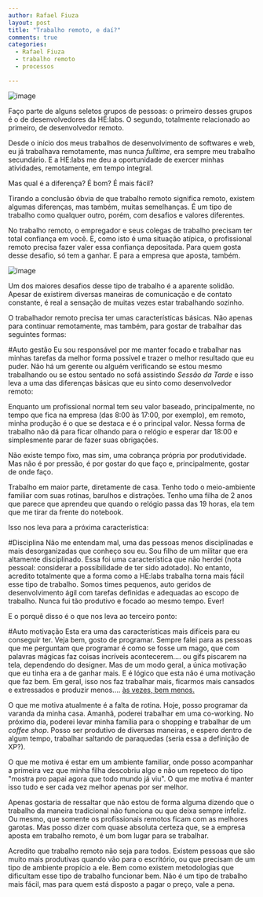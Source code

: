 ```yaml
---
author: Rafael Fiuza
layout: post
title: "Trabalho remoto, e daí?"
comments: true
categories:
  - Rafael Fiuza
  - trabalho remoto
  - processos

---
```


![image](/blog/images/posts/2013-04-17/RemoteWorking.jpg)

Faço parte de alguns seletos grupos de pessoas: o primeiro desses grupos é o de desenvolvedores da HE:labs. O segundo, totalmente relacionado ao primeiro, de desenvolvedor remoto.

Desde o início dos meus trabalhos de desenvolvimento de softwares e web, eu já trabalhava remotamente, mas nunca _fulltime_, era sempre meu trabalho secundário. E a HE:labs me deu a oportunidade de exercer minhas atividades, remotamente, em tempo integral.

<!--more-->
Mas qual é a diferença? É bom? É mais fácil?

Tirando a conclusão óbvia de que trabalho remoto significa remoto, existem algumas diferenças, mas também, muitas semelhanças. É um tipo de trabalho como qualquer outro, porém, com desafios e valores diferentes.

No trabalho remoto, o empregador e seus colegas de trabalho precisam ter total confiança em você. E, como isto é uma situação atípica, o profissional remoto precisa fazer valer essa confiança depositada. Para quem gosta desse desafio, só tem a ganhar. E para a empresa que aposta, também.


![image](/blog/images/posts/2013-04-17/Polar_bear_Arctic_ice.jpg)

Um dos maiores desafios desse tipo de trabalho é a aparente solidão. Apesar de existirem diversas maneiras de comunicação e de contato constante, é real a sensação de muitas vezes estar trabalhando sozinho.

O trabalhador remoto precisa ter umas características básicas. Não apenas para continuar remotamente, mas também, para gostar de trabalhar das seguintes formas:

#Auto gestão
Eu sou responsável por me manter focado e trabalhar nas minhas tarefas da melhor forma possível e trazer o melhor resultado que eu puder. Não há um gerente ou alguém verificando se estou mesmo trabalhando ou se estou sentado no sofá assistindo _Sessão da Tarde_ e isso leva a uma das diferenças básicas que eu sinto como desenvolvedor remoto:

Enquanto um profissional normal tem seu valor baseado, principalmente, no tempo que fica na empresa (das 8:00 às 17:00, por exemplo), em remoto, minha produção é o que se destaca e é o principal valor. Nessa forma de trabalho não dá para ficar olhando para o relógio e esperar dar 18:00 e simplesmente parar de fazer suas obrigações.

Não existe tempo fixo, mas sim, uma cobrança própria por produtividade. Mas não é por pressão, é por gostar do que faço e, principalmente, gostar de onde faço.

Trabalho em maior parte, diretamente de casa. Tenho todo o meio-ambiente familiar com suas rotinas, barulhos e distrações. Tenho uma filha de 2 anos que parece que aprendeu que quando o relógio passa das 19 horas, ela tem que me tirar da frente do notebook.

Isso nos leva para a próxima característica:

#Disciplina
Não me entendam mal, uma das pessoas menos disciplinadas e mais desorganizadas que conheço sou eu. Sou filho de um militar que era altamente disciplinado. Essa foi uma característica que não herdei (nota pessoal: considerar a possibilidade de ter sido adotado). No entanto, acredito totalmente que a forma como a HE:labs trabalha torna mais fácil esse tipo de trabalho. Somos times pequenos, auto geridos de desenvolvimento ágil com tarefas definidas e adequadas ao escopo de trabalho. Nunca fui tão produtivo e focado ao mesmo tempo. Ever!

E o porquê disso é o que nos leva ao terceiro ponto:

#Auto motivação
Esta era uma das características mais difíceis para eu conseguir ter.
Veja bem, gosto de programar. Sempre falei para as pessoas que me perguntam que programar é como se fosse um mago, que com palavras mágicas faz coisas incríveis acontecerem.... ou gifs piscarem na tela, dependendo do designer.
Mas de um modo geral, a única motivação que eu tinha era a de ganhar mais. E é lógico que esta não é uma motivação que faz bem. Em geral, isso nos faz trabalhar mais, ficarmos mais cansados e extressados e produzir menos.... [às vezes, bem menos.](http://www.ted.com/talks/dan_pink_on_motivation.html)

O que me motiva atualmente é a falta de rotina. Hoje, posso programar da varanda da minha casa. Amanhã, poderei trabalhar em uma co-working. No próximo dia, poderei levar minha família para o shopping e trabalhar de um _coffee shop_. Posso ser produtivo de diversas maneiras, e espero dentro de algum tempo, trabalhar saltando de paraquedas (seria essa a definição de XP?).

O que me motiva é estar em um ambiente familiar, onde posso acompanhar a primeira vez que minha filha descobriu algo e não um repeteco do tipo "mostra pro papai agora que todo mundo já viu". O que me motiva é manter isso tudo e ser cada vez melhor apenas por ser melhor.

Apenas gostaria de ressaltar que não estou de forma alguma dizendo que o trabalho da maneira tradicional não funciona ou que deixa sempre infeliz. Ou mesmo, que somente os profissionais remotos ficam com as melhores garotas. Mas posso dizer com quase absoluta certeza que, se a empresa aposta em trabalho remoto, é um bom lugar para se trabalhar.

Acredito que trabalho remoto não seja para todos. Existem pessoas que são muito mais produtivas quando vão para o escritório, ou que precisam de um tipo de ambiente propício a ele. Bem como existem metodologias que dificultam esse tipo de trabalho funcionar bem. Não é um tipo de trabalho mais fácil, mas para quem está disposto a pagar o preço, vale a pena.







